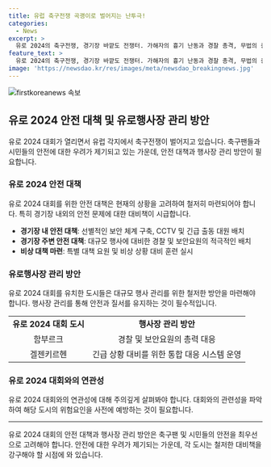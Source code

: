 ```yaml
---
title: 유럽 축구전쟁 곡괭이로 벌어지는 난투극!
categories:
  - News
excerpt: >
  유로 2024의 축구전쟁, 경기장 바깥도 전쟁터. 가해자의 흉기 난동과 경찰 총격, 무법의 증거. 독일 함부르크와 겔젠키르헨에서는 시민들과 경찰 위협하는 사건 발생. 유로 대회 시작으로 세계 축구팬 몰려드는 독일, IS 테러위협까지. 게임을 넘어선 폭력으로 축제 뒤편에는 긴장감. -김호영
feature_text: >
  유로 2024의 축구전쟁, 경기장 바깥도 전쟁터. 가해자의 흉기 난동과 경찰 총격, 무법의 증거. 독일 함부르크와 겔젠키르헨에서는 시민들과 경찰 위협하는 사건 발생. 유로 대회 시작으로 세계 축구팬 몰려드는 독일, IS 테러위협까지. 게임을 넘어선 폭력으로 축제 뒤편에는 긴장감. -김호영
image: 'https://newsdao.kr/res/images/meta/newsdao_breakingnews.jpg'
---
```


<p><img src="https://newsdao.kr/res/images/meta/newsdao_breakingnews.jpg" alt="firstkoreanews 속보" /></p>

<h2 data-ke-size="size26">유로 2024 안전 대책 및 유로행사장 관리 방안</h2>

<p data-ke-size="size16">유로 2024 대회가 열리면서 유럽 각지에서 축구전쟁이 벌어지고 있습니다. 축구팬들과 시민들의 안전에 대한 우려가 제기되고 있는 가운데, 안전 대책과 행사장 관리 방안이 필요합니다.</p>

<h3>유로 2024 안전 대책</h3>

<p data-ke-size="size16">유로 2024 대회를 위한 안전 대책은 현재의 상황을 고려하여 철저히 마련되어야 합니다. 특히 경기장 내외의 안전 문제에 대한 대비책이 시급합니다.</p>

<ul>
    <li><b>경기장 내 안전 대책</b>: 선별적인 보안 체계 구축, CCTV 및 긴급 출동 대원 배치</li>
    <li><b>경기장 주변 안전 대책</b>: 대규모 행사에 대비한 경찰 및 보안요원의 적극적인 배치</li>
    <li><b>비상 대책 마련</b>: 특별 대책 요원 및 비상 상황 대비 훈련 실시</li>
</ul>

<h3>유로행사장 관리 방안</h3>

<p data-ke-size="size16">유로 2024 대회를 유치한 도시들은 대규모 행사 관리를 위한 철저한 방안을 마련해야 합니다. 행사장 관리를 통해 안전과 질서를 유지하는 것이 필수적입니다.</p>

<table>
    <tr>
        <td style="text-align: center; height: 17px;"><b>유로 2024 대회 도시</b></td>
        <td style="text-align: center; height: 17px;"><b>행사장 관리 방안</b></td>
    </tr>
    <tr>
        <td style="text-align: center; height: 17px;">함부르크</td>
        <td style="text-align: center; height: 17px;">경찰 및 보안요원의 총력 대응</td>
    </tr>
    <tr>
        <td style="text-align: center; height: 17px;">겔젠키르헨</td>
        <td style="text-align: center; height: 17px;">긴급 상황 대비를 위한 통합 대응 시스템 운영</td>
    </tr>
</table>

<h3>유로 2024 대회와의 연관성</h3>

<p data-ke-size="size16">유로 2024 대회와의 연관성에 대해 주의깊게 살펴봐야 합니다. 대회와의 관련성을 파악하여 해당 도시의 위험요인을 사전에 예방하는 것이 필요합니다.</p>

<hr>

<p data-ke-size="size16">유로 2024 대회의 안전 대책과 행사장 관리 방안은 축구팬 및 시민들의 안전을 최우선으로 고려해야 합니다. 안전에 대한 우려가 제기되는 가운데, 각 도시는 철저한 대비책을 강구해야 할 시점에 와 있습니다. </p>

